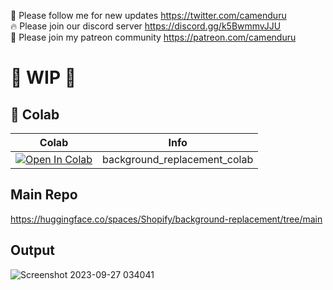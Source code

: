 🐣 Please follow me for new updates https://twitter.com/camenduru <br />
🔥 Please join our discord server https://discord.gg/k5BwmmvJJU <br />
🥳 Please join my patreon community https://patreon.com/camenduru <br />

# 🚦 WIP 🚦

## 🦒 Colab

| Colab | Info
| --- | --- |
[![Open In Colab](https://colab.research.google.com/assets/colab-badge.svg)](https://colab.research.google.com/github/camenduru/background-replacement-colab/blob/main/background_replacement_colab.ipynb) | background_replacement_colab

## Main Repo
https://huggingface.co/spaces/Shopify/background-replacement/tree/main

## Output

![Screenshot 2023-09-27 034041](https://github.com/camenduru/background-replacement-colab/assets/54370274/c63a66b5-3c3c-40eb-8794-b7bc1b4c5a29)

